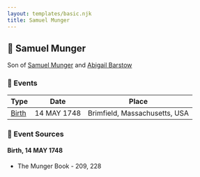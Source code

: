 ```yaml
---
layout: templates/basic.njk
title: Samuel Munger
---
```

## 🔵 Samuel Munger

Son of [Samuel Munger](/people/1/17676382) and [Abigail Barstow](/people/9/9488484)

### 📆 Events

Type | Date | Place
------ | ------ | ------
[Birth](#event-0) | 14 MAY 1748 | Brimfield, Massachusetts, USA

### 📰 Event Sources

#### <a id="event-0"></a> Birth, 14 MAY 1748
* The Munger Book  - 209, 228